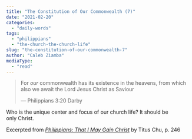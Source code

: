 ```yaml
---
title: "The Constitution of Our Commonwealth (7)"
date: "2021-02-20"
categories: 
  - "daily-words"
tags: 
  - "philippians"
  - "the-church-the-church-life"
slug: "the-constitution-of-our-commonwealth-7"
author: "Caleb Ziamba"
mediaType: 
  - "read"
---
```


> For _our_ commonwealth has its existence in the heavens, from which also we await the Lord Jesus Christ as Saviour
> 
> — Philippians 3:20 Darby

Who is the unique center and focus of our church life? It should be  
only Christ.

Excerpted from _[Philippians: That I May Gain Christ](https://www.asweetsavor.org/book-philippians/)_ by Titus Chu, p. 246
